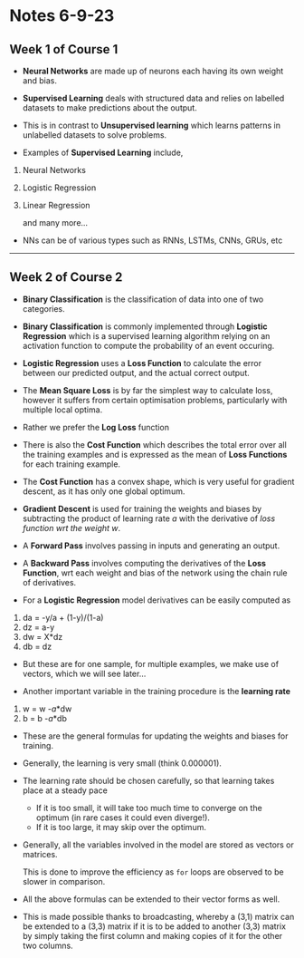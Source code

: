 # Notes 6-9-23

## Week 1 of Course 1
* **Neural Networks** are made up of neurons each having its own weight and bias.

* **Supervised Learning** deals with structured data and relies on labelled datasets to make predictions about the output.
* This is in contrast to **Unsupervised learning** which learns patterns in unlabelled datasets to solve problems.


* Examples of **Supervised Learning** include,
1. Neural Networks
2. Logistic Regression
3. Linear Regression

    and many more...

* NNs can be of various types such as RNNs, LSTMs, CNNs, GRUs, etc

***

## Week 2 of Course 2
* **Binary Classification** is the classification of data into one of two categories.

* **Binary Classification** is commonly implemented through **Logistic Regression** which is a supervised learning algorithm relying on an activation function to compute the probability of an event occuring.

* **Logistic Regression** uses a **Loss Function** to calculate the error between our predicted output, and the actual correct output.
  
* The **Mean Square Loss** is by far the simplest way to calculate loss, however it suffers from certain optimisation problems, particularly with multiple local optima.

* Rather we prefer the **Log Loss** function

* There is also the **Cost Function** which describes the total error over all the training examples and is expressed as the mean of **Loss Functions** for each training example.

* The **Cost Function** has a convex shape, which is very useful for gradient descent, as it has only one global optimum.

* **Gradient Descent** is used for training the weights and biases by subtracting the product of learning rate _a_ with the derivative of _loss function wrt the weight w_.

* A **Forward Pass** involves passing in inputs and generating an output.

* A **Backward Pass** involves computing the derivatives of the **Loss Function**, wrt each weight and bias of the network using the chain rule of derivatives.

* For a **Logistic Regression** model derivatives can be easily computed as

1. da = -y/a + (1-y)/(1-a)
2. dz = a-y
3. dw = X*dz
4. db = dz

* But these are for one sample, for multiple examples, we make use of vectors, which we will see later...

* Another important variable in the training procedure is the **learning rate**
1. w = w -_a_*dw
2. b = b -_a_*db

* These are the general formulas for updating the weights and biases for training.
  
* Generally, the learning is very small (think 0.000001).

* The learning rate should be chosen carefully, so that learning takes place at a steady pace
  * If it is too small, it will take too much time to converge on the optimum (in rare cases it could even diverge!).
  * If it is too large, it may skip over the optimum.
  
* Generally, all the variables involved in the model are stored as vectors or matrices.

    This is done to improve the efficiency as  `for`  loops are observed to be slower in comparison.

* All the above formulas can be extended to their vector forms as well.

* This is made possible thanks to broadcasting, whereby a (3,1) matrix can be extended to a (3,3) matrix if it is to be added to another (3,3) matrix by simply taking the first column and making copies of it for the other two columns.
